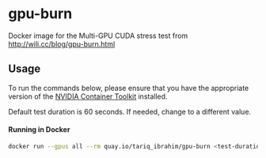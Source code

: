 # gpu-burn
Docker image for the Multi-GPU CUDA stress test from http://wili.cc/blog/gpu-burn.html

## Usage

To run the commands below, please ensure that you have the appropriate version of the [NVIDIA Container Toolkit](https://docs.nvidia.com/datacenter/cloud-native/container-toolkit/latest/index.html) installed.

Default test duration is 60 seconds. If needed, change <test duration> to a different value.

#### Running in Docker
```zsh
docker run --gpus all --rm quay.io/tariq_ibrahim/gpu-burn <test-duration-in-seconds>
```
